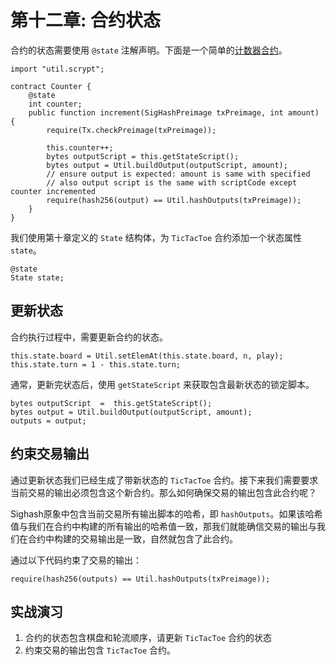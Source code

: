 # 第十二章: 合约状态


合约的状态需要使用 `@state` 注解声明。下面是一个简单的[计数器合约](https://github.com/sCrypt-Inc/boilerplate/blob/master/contracts/counter.scrypt)。

```
import "util.scrypt";

contract Counter {
    @state
    int counter;
    public function increment(SigHashPreimage txPreimage, int amount) {
        require(Tx.checkPreimage(txPreimage));

        this.counter++;
        bytes outputScript = this.getStateScript();
        bytes output = Util.buildOutput(outputScript, amount);
        // ensure output is expected: amount is same with specified
        // also output script is the same with scriptCode except counter incremented
        require(hash256(output) == Util.hashOutputs(txPreimage));
    }
}
```

我们使用第十章定义的 `State` 结构体，为 `TicTacToe` 合约添加一个状态属性 `state`。

```
@state
State state;
```


## 更新状态

合约执行过程中，需要更新合约的状态。

```
this.state.board = Util.setElemAt(this.state.board, n, play);
this.state.turn = 1 - this.state.turn;
```


通常，更新完状态后，使用 `getStateScript` 来获取包含最新状态的锁定脚本。

```
bytes outputScript  =  this.getStateScript();
bytes output = Util.buildOutput(outputScript, amount);
outputs = output;
```
  
## 约束交易输出
通过更新状态我们已经生成了带新状态的 `TicTacToe` 合约。接下来我们需要要求当前交易的输出必须包含这个新合约。那么如何确保交易的输出包含此合约呢？

Sighash原象中包含当前交易所有输出脚本的哈希，即 `hashOutputs`。如果该哈希值与我们在合约中构建的所有输出的哈希值一致，那我们就能确信交易的输出与我们在合约中构建的交易输出是一致，自然就包含了此合约。

通过以下代码约束了交易的输出：

```
require(hash256(outputs) == Util.hashOutputs(txPreimage));
```


## 实战演习


1. 合约的状态包含棋盘和轮流顺序，请更新 `TicTacToe`  合约的状态
2. 约束交易的输出包含 `TicTacToe` 合约。
